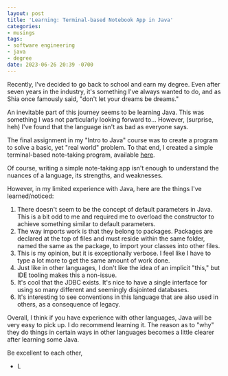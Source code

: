 ```yaml
---
layout: post
title: 'Learning: Terminal-based Notebook App in Java'
categories:
- musings
tags:
- software engineering
- java
- degree
date: 2023-06-26 20:39 -0700
---
```

Recently, I've decided to go back to school and earn my degree. Even after seven years in the industry, it's something I've always wanted to do, and as Shia once famously said, "don't let your dreams be dreams."

An inevitable part of this journey seems to be learning Java. This was something I was not particularly looking forward to... However, (surprise, heh) I've found that the language isn't as bad as everyone says.

The final assignment in my "Intro to Java" course was to create a program to solve a basic, yet "real world" problem. To that end, I created a simple terminal-based note-taking program, available [here](https://replit.com/@LuisRoel1/Java-TouchStone-NotebookApp).

Of course, writing a simple note-taking app isn't enough to understand the nuances of a language, its strengths, and weaknesses.

However, in my limited experience with Java, here are the things I've learned/noticed:

1. There doesn't seem to be the concept of default parameters in Java. This is a bit odd to me and required me to overload the constructor to achieve something similar to default parameters.
2. The way imports work is that they belong to packages. Packages are declared at the top of files and must reside within the same folder, named the same as the package, to import your classes into other files.
3. This is my opinion, but it is exceptionally verbose. I feel like I have to type a lot more to get the same amount of work done.
4. Just like in other languages, I don't like the idea of an implicit "this," but IDE tooling makes this a non-issue.
5. It's cool that the JDBC exists. It's nice to have a single interface for using so many different and seemingly disjointed databases.
6. It's interesting to see conventions in this language that are also used in others, as a consequence of legacy.

Overall, I think if you have experience with other languages, Java will be very easy to pick up. I do recommend learning it. The reason as to "why" they do things in certain ways in other languages becomes a little clearer after learning some Java.

Be excellent to each other,
- L
